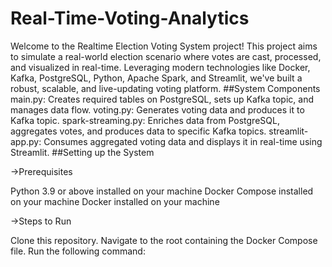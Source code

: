 # Real-Time-Voting-Analytics
Welcome to the Realtime Election Voting System project! This project aims to simulate a real-world election scenario where votes are cast, processed, and visualized in real-time. Leveraging modern technologies like Docker, Kafka, PostgreSQL, Python, Apache Spark, and Streamlit, we've built a robust, scalable, and live-updating voting platform.
##System Components
main.py: Creates required tables on PostgreSQL, sets up Kafka topic, and manages data flow.
voting.py: Generates voting data and produces it to Kafka topic.
spark-streaming.py: Enriches data from PostgreSQL, aggregates votes, and produces data to specific Kafka topics.
streamlit-app.py: Consumes aggregated voting data and displays it in real-time using Streamlit.
##Setting up the System

->Prerequisites

Python 3.9 or above installed on your machine
Docker Compose installed on your machine
Docker installed on your machine

->Steps to Run

Clone this repository.
Navigate to the root containing the Docker Compose file.
Run the following command:

